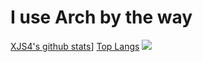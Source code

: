 # I use Arch by the way

[XJS4's github stats](https://github-readme-stats.vercel.app/api?username=XJS4&theme=dark&show_icons=true)]
[Top Langs](https://github-readme-stats.vercel.app/api/top-langs/?username=Axarva&layout=compact&theme=dark)
<img src="https://upload.wikimedia.org/wikipedia/commons/8/84/Apple_Computer_Logo_rainbow.svg">
